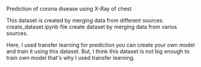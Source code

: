 Prediction of corona disease using X-Ray of chest

This dataset is created by merging data from different sources.
create_dataset.ipynb file create dataset by merging data from varios sources.

Here, I used transfer learning for prediction you can create your own model and train it using this dataset. But, I think this dataset is not big enough to train own model that's why I used transfer learning.



